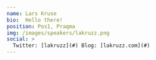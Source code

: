 ```yaml
---
name: Lars Kruse
bio:  Hello there!
position: Pos1, Praqma
img: /images/speakers/lakruzz.png
social: >
  Twitter: [lakruzz](#) Blog: [lakruzz.com](#)
---
```

